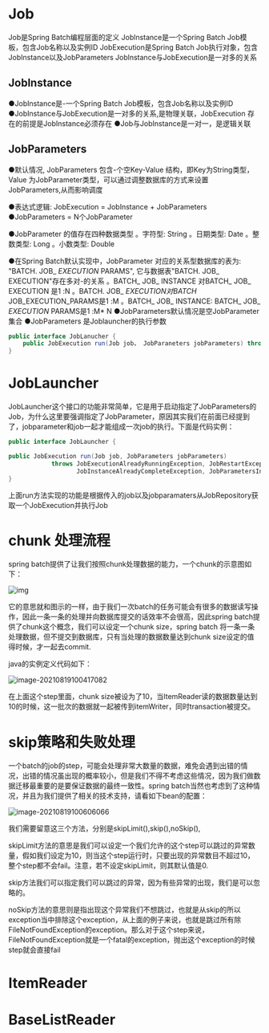 # Job

Job是Spring Batch编程层面的定义
		Joblnstance是一个Spring Batch Job模板，包含Job名称以及实例ID
		JobExecution是Spring Batch Job执行对象，包含JobInstance以及JobParameters
		Joblnstance与JobExecution是一对多的关系

## Joblnstance

●JobInstance是-一个Spring Batch Job模板，包含Job名称以及实例ID
		●JobInstance与JobExecution是一对多的关系,是物理关联，JobExecution 存在的前提是JobInstance必须存在
		●Job与JobInstance是一对一，是逻辑关联



## JobParameters

●默认情况, JobParameters 包含-个空Key-Value 结构，即Key为String类型，Value 为JobParameter类型，可以通过调整数据库的方式来设置JobParameters,从而影响调度

●表达式逻辑: JobExecution = JobInstance + JobParameters
		●JobParameters = N个JobParameter

●JobParameter 的值存在四种数据类型
			。字符型: String
			。日期类型: Date
			。整数类型: Long
			。小数类型: Double

●在Spring Batch默认实现中，JobParameter 对应的关系型数据库的表为: "BATCH. JOB_ _EXECUTION_ PARAMS", 它与数据表"BATCH. JOB_ EXECUTION"存在多对-的关系
			。BATCH_ JOB_ INSTANCE 对BATCH_ JOB_ EXECUTION 是1 :N
			。BATCH. JOB_ _EXECUTION对BATCH_ JOB_EXECUTION_PARAMS是1 :M
			。BATCH_ JOB_ INSTANCE: BATCH_ JOB_ _EXECUTION_ PARAMS是1 :M* N
		●JobParameters默认情况是空JobParameter集合
		●JobParameters 是Joblauncher的执行参数

```java
public interface JobLanucher {
	public JobExecution run(Job job， JobParaneters jobParameters) throws .. 。
}
```



# JobLauncher

JobLauncher这个接口的功能非常简单，它是用于启动指定了JobParameters的Job，为什么这里要强调指定了JobParameter，原因其实我们在前面已经提到了，jobparameter和job一起才能组成一次job的执行。下面是代码实例：

```java
public interface JobLauncher {

public JobExecution run(Job job, JobParameters jobParameters)
            throws JobExecutionAlreadyRunningException, JobRestartException,
                   JobInstanceAlreadyCompleteException, JobParametersInvalidException;
}
```

上面run方法实现的功能是根据传入的job以及jobparamaters从JobRepository获取一个JobExecution并执行Job

# chunk 处理流程

spring batch提供了让我们按照chunk处理数据的能力，一个chunk的示意图如下：

![img](https://img-blog.csdnimg.cn/20190110100140602.png?x-oss-process=image/watermark,type_ZmFuZ3poZW5naGVpdGk,shadow_10,text_aHR0cHM6Ly9ibG9nLmNzZG4ubmV0L3RvcGRldmVsb3BlcnI=,size_16,color_FFFFFF,t_70)

它的意思就和图示的一样，由于我们一次batch的任务可能会有很多的数据读写操作，因此一条一条的处理并向数据库提交的话效率不会很高，因此spring batch提供了chunk这个概念，我们可以设定一个chunk size，spring batch 将一条一条处理数据，但不提交到数据库，只有当处理的数据数量达到chunk size设定的值得时候，才一起去commit.

java的实例定义代码如下：

![image-20210819100417082](E:\Note\Java\spring\springbatch.pic\image-20210819100417082.png)

在上面这个step里面，chunk size被设为了10，当ItemReader读的数据数量达到10的时候，这一批次的数据就一起被传到itemWriter，同时transaction被提交。



# skip策略和失败处理

一个batch的job的step，可能会处理非常大数量的数据，难免会遇到出错的情况，出错的情况虽出现的概率较小，但是我们不得不考虑这些情况，因为我们做数据迁移最重要的是要保证数据的最终一致性。spring batch当然也考虑到了这种情况，并且为我们提供了相关的技术支持，请看如下bean的配置：

![image-20210819100606066](E:\Note\Java\spring\springbatch.pic\image-20210819100606066.png)

我们需要留意这三个方法，分别是skipLimit(),skip(),noSkip(),

skipLimit方法的意思是我们可以设定一个我们允许的这个step可以跳过的异常数量，假如我们设定为10，则当这个step运行时，只要出现的异常数目不超过10，整个step都不会fail。注意，若不设定skipLimit，则其默认值是0.

skip方法我们可以指定我们可以跳过的异常，因为有些异常的出现，我们是可以忽略的。

noSkip方法的意思则是指出现这个异常我们不想跳过，也就是从skip的所以exception当中排除这个exception，从上面的例子来说，也就是跳过所有除FileNotFoundException的exception。那么对于这个step来说，FileNotFoundException就是一个fatal的exception，抛出这个exception的时候step就会直接fail



# ItemReader



# BaseListReader









